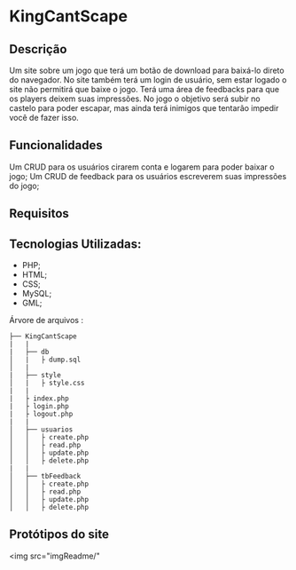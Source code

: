 # KingCantScape

## Descrição
  Um site sobre um jogo que terá um botão de download para baixá-lo direto do navegador. No site também terá um login de usuário, sem estar logado o site não permitirá que baixe o jogo. Terá uma área de feedbacks para que os players deixem suas impressões.
  No jogo o objetivo será subir no castelo para poder escapar, mas ainda terá inimigos que tentarão impedir você de fazer isso.

## Funcionalidades
  Um CRUD para os usuários cirarem conta e logarem para poder baixar o jogo;
  Um CRUD de feedback para os usuários escreverem suas impressões do jogo;

## Requisitos
  ## Tecnologias Utilizadas:
  - PHP;
  - HTML;
  - CSS;
  - MySQL;
  - GML;

Árvore de arquivos :
```
├── KingCantScape
|   |
|   ├── db
│   |   ├ dump.sql
│   |
|   ├── style
│   |   ├ style.css
|   |
|   ├ index.php
|   ├ login.php
|   ├ logout.php
|   |
│   ├── usuarios
│   │   ├ create.php
│   │   ├ read.php
│   │   ├ update.php
│   │   ├ delete.php
|   |
│   ├── tbFeedback
│   │   ├ create.php
│   │   ├ read.php
│   │   ├ update.php
│   │   ├ delete.php

```
## Protótipos do site
<img src="imgReadme/"
